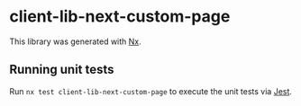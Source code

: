 # client-lib-next-custom-page

This library was generated with [Nx](https://nx.dev).

## Running unit tests

Run `nx test client-lib-next-custom-page` to execute the unit tests via [Jest](https://jestjs.io).
